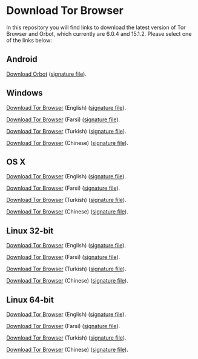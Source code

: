 # Download Tor Browser

In this repository you will find links to download the latest version of
Tor Browser and Orbot, which currently are 6.0.4 and 15.1.2. Please select one of the links below:

## Android
[Download Orbot](https://github.com/TheTorProject/gettorbrowser/releases/download/v15.1.2/Orbot-v15.1.2.apk) ([signature file](https://github.com/TheTorProject/gettorbrowser/releases/download/v15.1.2/Orbot-v15.1.2.apk.asc)).

## Windows
[Download Tor Browser](https://github.com/TheTorProject/gettorbrowser/releases/download/v6.0.4/torbrowser-install-6.0.4_en-US.exe) (English) ([signature file](https://github.com/TheTorProject/gettorbrowser/releases/download/v6.0.4/torbrowser-install-6.0.4_en-US.exe.asc)).

[Download Tor Browser](https://github.com/TheTorProject/gettorbrowser/releases/download/v6.0.4/torbrowser-install-6.0.4_fa.exe) (Farsi) ([signature file](https://github.com/TheTorProject/gettorbrowser/releases/download/v6.0.4/torbrowser-install-6.0.4_fa.exe.asc)).

[Download Tor Browser](https://github.com/TheTorProject/gettorbrowser/releases/download/v6.0.4/torbrowser-install-6.0.4_tr.exe) (Turkish) ([signature file](https://github.com/TheTorProject/gettorbrowser/releases/download/v6.0.4/torbrowser-install-6.0.4_tr.exe.asc)).

[Download Tor Browser](https://github.com/TheTorProject/gettorbrowser/releases/download/v6.0.4/torbrowser-install-6.0.4_zh-CN.exe) (Chinese) ([signature file](https://github.com/TheTorProject/gettorbrowser/releases/download/v6.0.4/torbrowser-install-6.0.4_zh-CN.exe.asc)).

## OS X
[Download Tor Browser](https://github.com/TheTorProject/gettorbrowser/releases/download/v6.0.4/TorBrowser-6.0.4-osx64_en-US.dmg) (English) ([signature file](https://github.com/TheTorProject/gettorbrowser/releases/download/v6.0.4/TorBrowser-6.0.4-osx64_en-US.dmg.asc)).

[Download Tor Browser](https://github.com/TheTorProject/gettorbrowser/releases/download/v6.0.4/TorBrowser-6.0.4-osx64_fa.dmg) (Farsi) ([signature file](https://github.com/TheTorProject/gettorbrowser/releases/download/v6.0.4/TorBrowser-6.0.4-osx64_fa.dmg.asc)).

[Download Tor Browser](https://github.com/TheTorProject/gettorbrowser/releases/download/v6.0.4/TorBrowser-6.0.4-osx64_tr.dmg) (Turkish) ([signature file](https://github.com/TheTorProject/gettorbrowser/releases/download/v6.0.4/TorBrowser-6.0.4-osx64_tr.dmg.asc)).

[Download Tor Browser](https://github.com/TheTorProject/gettorbrowser/releases/download/v6.0.4/TorBrowser-6.0.4-osx64_zh-CN.dmg) (Chinese) ([signature file](https://github.com/TheTorProject/gettorbrowser/releases/download/v6.0.4/TorBrowser-6.0.4-osx64_zh-CN.dmg.asc)).

## Linux 32-bit
[Download Tor Browser](https://github.com/TheTorProject/gettorbrowser/releases/download/v6.0.4/tor-browser-linux32-6.0.4_en-US.tar.xz) (English) ([signature file](https://github.com/TheTorProject/gettorbrowser/releases/download/v6.0.4/tor-browser-linux32-6.0.4_en-US.tar.xz.asc)).

[Download Tor Browser](https://github.com/TheTorProject/gettorbrowser/releases/download/v6.0.4/tor-browser-linux32-6.0.4_fa.tar.xz) (Farsi) ([signature file](https://github.com/TheTorProject/gettorbrowser/releases/download/v6.0.4/tor-browser-linux32-6.0.4_fa.tar.xz.asc)).

[Download Tor Browser](https://github.com/TheTorProject/gettorbrowser/releases/download/v6.0.4/tor-browser-linux32-6.0.4_tr.tar.xz) (Turkish) ([signature file](https://github.com/TheTorProject/gettorbrowser/releases/download/v6.0.4/tor-browser-linux32-6.0.4_tr.tar.xz.asc)).

[Download Tor Browser](https://github.com/TheTorProject/gettorbrowser/releases/download/v6.0.4/tor-browser-linux32-6.0.4_zh-CN.tar.xz) (Chinese) ([signature file](https://github.com/TheTorProject/gettorbrowser/releases/download/v6.0.4/tor-browser-linux32-6.0.4_zh-CN.tar.xz.asc)).

## Linux 64-bit
[Download Tor Browser](
https://github.com/TheTorProject/gettorbrowser/releases/download/v6.0.4/tor-browser-linux64-6.0.4_en-US.tar.xz) (English) ([signature file](https://github.com/TheTorProject/gettorbrowser/releases/download/v6.0.4/tor-browser-linux64-6.0.4_en-US.tar.xz.asc)).

[Download Tor Browser](
https://github.com/TheTorProject/gettorbrowser/releases/download/v6.0.4/tor-browser-linux64-6.0.4_fa.tar.xz) (Farsi) ([signature file](https://github.com/TheTorProject/gettorbrowser/releases/download/v6.0.4/tor-browser-linux64-6.0.4_fa.tar.xz.asc)).

[Download Tor Browser](
https://github.com/TheTorProject/gettorbrowser/releases/download/v6.0.4/tor-browser-linux64-6.0.4_tr.tar.xz) (Turkish) ([signature file](https://github.com/TheTorProject/gettorbrowser/releases/download/v6.0.4/tor-browser-linux64-6.0.4_tr.tar.xz.asc)).

[Download Tor Browser](
https://github.com/TheTorProject/gettorbrowser/releases/download/v6.0.4/tor-browser-linux64-6.0.4_zh-CN.tar.xz) (Chinese) ([signature file](https://github.com/TheTorProject/gettorbrowser/releases/download/v6.0.4/tor-browser-linux64-6.0.4_zh-CN.tar.xz.asc)).

